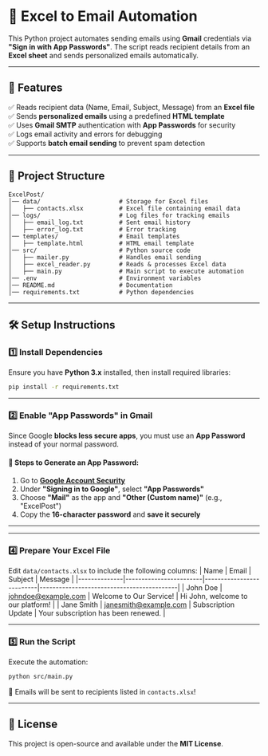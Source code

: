 # 📧 Excel to Email Automation

This Python project automates sending emails using **Gmail** credentials via **"Sign in with App Passwords"**. The script reads recipient details from an **Excel sheet** and sends personalized emails automatically.

---

## 🚀 Features
✅ Reads recipient data (Name, Email, Subject, Message) from an **Excel file**  
✅ Sends **personalized emails** using a predefined **HTML template**  
✅ Uses **Gmail SMTP** authentication with **App Passwords** for security  
✅ Logs email activity and errors for debugging  
✅ Supports **batch email sending** to prevent spam detection  

---

## 📂 Project Structure
```
ExcelPost/
│── data/                      # Storage for Excel files
│   ├── contacts.xlsx          # Excel file containing email data
│── logs/                      # Log files for tracking emails
│   ├── email_log.txt          # Sent email history
│   ├── error_log.txt          # Error tracking
│── templates/                 # Email templates
│   ├── template.html          # HTML email template
│── src/                       # Python source code
│   ├── mailer.py              # Handles email sending
│   ├── excel_reader.py        # Reads & processes Excel data
│   ├── main.py                # Main script to execute automation
│── .env                       # Environment variables
│── README.md                  # Documentation
│── requirements.txt           # Python dependencies
```

---

## 🛠️ Setup Instructions

### 1️⃣ **Install Dependencies**
Ensure you have **Python 3.x** installed, then install required libraries:
```sh
pip install -r requirements.txt
```

---

### 2️⃣ **Enable "App Passwords" in Gmail**
Since Google **blocks less secure apps**, you must use an **App Password** instead of your normal password.

#### 🔹 Steps to Generate an App Password:
1. Go to **[Google Account Security](https://myaccount.google.com/security)**  
2. Under **"Signing in to Google"**, select **"App Passwords"**  
3. Choose **"Mail"** as the app and **"Other (Custom name)"** (e.g., "ExcelPost")  
4. Copy the **16-character password** and **save it securely**  

---

---

### 4️⃣ **Prepare Your Excel File**
Edit `data/contacts.xlsx` to include the following columns:
| Name          | Email                  | Subject                  | Message                                   |
|--------------|------------------------|--------------------------|-------------------------------------------|
| John Doe     | johndoe@example.com     | Welcome to Our Service!  | Hi John, welcome to our platform!        |
| Jane Smith   | janesmith@example.com   | Subscription Update      | Your subscription has been renewed.      |

---

### 5️⃣ **Run the Script**
Execute the automation:
```sh
python src/main.py
```
📧 Emails will be sent to recipients listed in `contacts.xlsx`!

---

## 📜 License
This project is open-source and available under the **MIT License**.  

